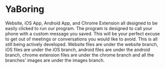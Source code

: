 # YaBoring
Website, iOS App, Android App, and Chrome Extension all designed to be easily clicked to run our program. The program is designed to call your phone with a custom message you saved. This will be your perfect excuse to get out of meetings or conversations you would like to avoid. This is all still being actively developed. Website files are under the website branch, iOS files are under the iOS branch, android files are under the android branch, chrome extension files are under the chrome branch and all the branches' images are under the images branch.
